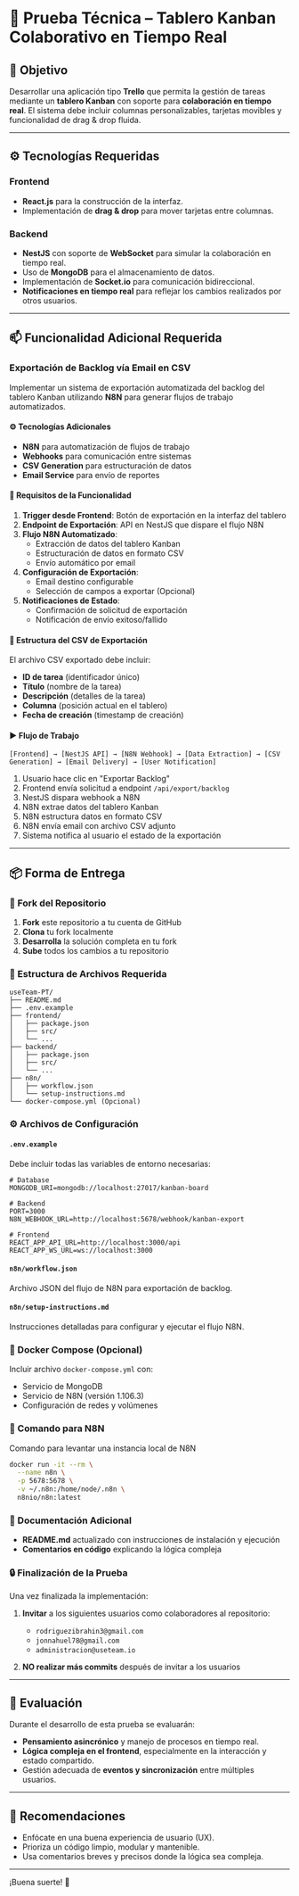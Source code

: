 # :test_tube: Prueba Técnica – Tablero Kanban Colaborativo en Tiempo Real

## :dart: Objetivo

Desarrollar una aplicación tipo **Trello** que permita la gestión de tareas mediante un **tablero Kanban** con soporte para **colaboración en tiempo real**. El sistema debe incluir columnas personalizables, tarjetas movibles y funcionalidad de drag & drop fluida.

---

## :gear: Tecnologías Requeridas

### Frontend

- **React.js** para la construcción de la interfaz.
- Implementación de **drag & drop** para mover tarjetas entre columnas.

### Backend

- **NestJS** con soporte de **WebSocket** para simular la colaboración en tiempo real.
- Uso de **MongoDB** para el almacenamiento de datos.
- Implementación de **Socket.io** para comunicación bidireccional.
- **Notificaciones en tiempo real** para reflejar los cambios realizados por otros usuarios.

---

## :mailbox: Funcionalidad Adicional Requerida

### Exportación de Backlog vía Email en CSV

Implementar un sistema de exportación automatizada del backlog del tablero Kanban utilizando **N8N** para generar flujos de trabajo automatizados.

#### :gear: Tecnologías Adicionales

- **N8N** para automatización de flujos de trabajo
- **Webhooks** para comunicación entre sistemas
- **CSV Generation** para estructuración de datos
- **Email Service** para envío de reportes

#### :dart: Requisitos de la Funcionalidad

1. **Trigger desde Frontend**: Botón de exportación en la interfaz del tablero
2. **Endpoint de Exportación**: API en NestJS que dispare el flujo N8N
3. **Flujo N8N Automatizado**:
   - Extracción de datos del tablero Kanban
   - Estructuración de datos en formato CSV
   - Envío automático por email
4. **Configuración de Exportación**:
   - Email destino configurable
   - Selección de campos a exportar (Opcional)
5. **Notificaciones de Estado**:
   - Confirmación de solicitud de exportación
   - Notificación de envío exitoso/fallido

#### :file_folder: Estructura del CSV de Exportación

El archivo CSV exportado debe incluir:

- **ID de tarea** (identificador único)
- **Título** (nombre de la tarea)
- **Descripción** (detalles de la tarea)
- **Columna** (posición actual en el tablero)
- **Fecha de creación** (timestamp de creación)

#### :arrow_forward: Flujo de Trabajo

```
[Frontend] → [NestJS API] → [N8N Webhook] → [Data Extraction] → [CSV Generation] → [Email Delivery] → [User Notification]
```

1. Usuario hace clic en "Exportar Backlog"
2. Frontend envía solicitud a endpoint `/api/export/backlog`
3. NestJS dispara webhook a N8N
4. N8N extrae datos del tablero Kanban
5. N8N estructura datos en formato CSV
6. N8N envía email con archivo CSV adjunto
7. Sistema notifica al usuario el estado de la exportación

---

## :package: Forma de Entrega

### :fork_and_knife: Fork del Repositorio

1. **Fork** este repositorio a tu cuenta de GitHub
2. **Clona** tu fork localmente
3. **Desarrolla** la solución completa en tu fork
4. **Sube** todos los cambios a tu repositorio

### :file_folder: Estructura de Archivos Requerida

```
useTeam-PT/
├── README.md
├── .env.example
├── frontend/
│   ├── package.json
│   ├── src/
│   └── ...
├── backend/
│   ├── package.json
│   ├── src/
│   └── ...
├── n8n/
│   ├── workflow.json
│   └── setup-instructions.md
└── docker-compose.yml (Opcional)
```

### :gear: Archivos de Configuración

#### `.env.example`

Debe incluir todas las variables de entorno necesarias:

```env examle
# Database
MONGODB_URI=mongodb://localhost:27017/kanban-board

# Backend
PORT=3000
N8N_WEBHOOK_URL=http://localhost:5678/webhook/kanban-export

# Frontend
REACT_APP_API_URL=http://localhost:3000/api
REACT_APP_WS_URL=ws://localhost:3000
```

#### `n8n/workflow.json`

Archivo JSON del flujo de N8N para exportación de backlog.

#### `n8n/setup-instructions.md`

Instrucciones detalladas para configurar y ejecutar el flujo N8N.

### :whale: Docker Compose (Opcional)

Incluir archivo `docker-compose.yml` con:

- Servicio de MongoDB
- Servicio de N8N (versión 1.106.3)
- Configuración de redes y volúmenes

### :rocket: Comando para N8N

Comando para levantar una instancia local de N8N

```bash
docker run -it --rm \
  --name n8n \
  -p 5678:5678 \
  -v ~/.n8n:/home/node/.n8n \
  n8nio/n8n:latest
```

### :memo: Documentación Adicional

- **README.md** actualizado con instrucciones de instalación y ejecución
- **Comentarios en código** explicando la lógica compleja

### :lock: Finalización de la Prueba

Una vez finalizada la implementación:

1. **Invitar** a los siguientes usuarios como colaboradores al repositorio:

   - `rodriguezibrahin3@gmail.com`
   - `jonnahuel78@gmail.com`
   - `administracion@useteam.io`

2. **NO realizar más commits** después de invitar a los usuarios

---

## :brain: Evaluación

Durante el desarrollo de esta prueba se evaluarán:

- **Pensamiento asincrónico** y manejo de procesos en tiempo real.
- **Lógica compleja en el frontend**, especialmente en la interacción y estado compartido.
- Gestión adecuada de **eventos y sincronización** entre múltiples usuarios.

---

## :pushpin: Recomendaciones

- Enfócate en una buena experiencia de usuario (UX).
- Prioriza un código limpio, modular y mantenible.
- Usa comentarios breves y precisos donde la lógica sea compleja.

---

¡Buena suerte! :rocket:
